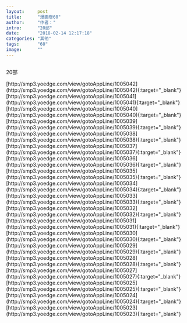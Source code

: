 ```yaml
---
layout:     post
title:      "漫画卷60"
author:     "作者："
intro:      "20部"
date:       "2018-02-14 12:17:18"
categories: "其他"
tags:       "60"
image:      ""
---
```

<div style="text-align: center">
<p><img src=""/></p>
</div>
<p class="post-meta">
<span>20部</span>
</p>
[http://smp3.yoedge.com/view/gotoAppLine/1005042](http://smp3.yoedge.com/view/gotoAppLine/1005042){:target="_blank"}
[http://smp3.yoedge.com/view/gotoAppLine/1005041](http://smp3.yoedge.com/view/gotoAppLine/1005041){:target="_blank"}
[http://smp3.yoedge.com/view/gotoAppLine/1005040](http://smp3.yoedge.com/view/gotoAppLine/1005040){:target="_blank"}
[http://smp3.yoedge.com/view/gotoAppLine/1005039](http://smp3.yoedge.com/view/gotoAppLine/1005039){:target="_blank"}
[http://smp3.yoedge.com/view/gotoAppLine/1005038](http://smp3.yoedge.com/view/gotoAppLine/1005038){:target="_blank"}
[http://smp3.yoedge.com/view/gotoAppLine/1005037](http://smp3.yoedge.com/view/gotoAppLine/1005037){:target="_blank"}
[http://smp3.yoedge.com/view/gotoAppLine/1005036](http://smp3.yoedge.com/view/gotoAppLine/1005036){:target="_blank"}
[http://smp3.yoedge.com/view/gotoAppLine/1005035](http://smp3.yoedge.com/view/gotoAppLine/1005035){:target="_blank"}
[http://smp3.yoedge.com/view/gotoAppLine/1005034](http://smp3.yoedge.com/view/gotoAppLine/1005034){:target="_blank"}
[http://smp3.yoedge.com/view/gotoAppLine/1005033](http://smp3.yoedge.com/view/gotoAppLine/1005033){:target="_blank"}
[http://smp3.yoedge.com/view/gotoAppLine/1005032](http://smp3.yoedge.com/view/gotoAppLine/1005032){:target="_blank"}
[http://smp3.yoedge.com/view/gotoAppLine/1005031](http://smp3.yoedge.com/view/gotoAppLine/1005031){:target="_blank"}
[http://smp3.yoedge.com/view/gotoAppLine/1005030](http://smp3.yoedge.com/view/gotoAppLine/1005030){:target="_blank"}
[http://smp3.yoedge.com/view/gotoAppLine/1005029](http://smp3.yoedge.com/view/gotoAppLine/1005029){:target="_blank"}
[http://smp3.yoedge.com/view/gotoAppLine/1005028](http://smp3.yoedge.com/view/gotoAppLine/1005028){:target="_blank"}
[http://smp3.yoedge.com/view/gotoAppLine/1005027](http://smp3.yoedge.com/view/gotoAppLine/1005027){:target="_blank"}
[http://smp3.yoedge.com/view/gotoAppLine/1005025](http://smp3.yoedge.com/view/gotoAppLine/1005025){:target="_blank"}
[http://smp3.yoedge.com/view/gotoAppLine/1005024](http://smp3.yoedge.com/view/gotoAppLine/1005024){:target="_blank"}
[http://smp3.yoedge.com/view/gotoAppLine/1005023](http://smp3.yoedge.com/view/gotoAppLine/1005023){:target="_blank"}


